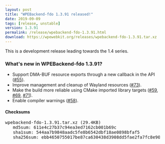 ```yaml
---
layout: post
title: "WPEBackend-fdo 1.3.91 released!"
date: 2019-09-09
tags: [release, unstable]
version: 1.3.91
permalink: /release/wpebackend-fdo-1.3.91.html
download: https://wpewebkit.org/releases/wpebackend-fdo-1.3.91.tar.xz
---
```


This is a development release leading towards the 1.4 series.

### What's new in WPEBackend-fdo 1.3.91?

- Support DMA-BUF resource exports through a new callback in the API
  ([#55](https://github.com/Igalia/WPEBackend-fdo/pull/55)).
- Improve management and cleanup of Wayland resources ([#73](https://github.com/Igalia/WPEBackend-fdo/pull/73)).
- Make the build more reliable using CMake imported library targets ([#59](https://github.com/Igalia/WPEBackend-fdo/pull/59),
  [#69](https://github.com/Igalia/WPEBackend-fdo/pull/69), [#71](https://github.com/Igalia/WPEBackend-fdo/pull/71)).
- Enable compiler warnings ([#58](https://github.com/Igalia/WPEBackend-fdo/pull/58)).

#### Checksums

<pre>
wpebackend-fdo-1.3.91.tar.xz (29.4KB)
   md5sum: 611e4c27b37c94ea3ed7162cb001b69c
   sha1sum: 544aa7b9848aadc5fe8b6542dbf18ae0898bfaf5
   sha256sum: ebb4650755017be87ca630438d3908dd5fae2fa7fc8e90b0f70acd1ec0b015e2
</pre>
